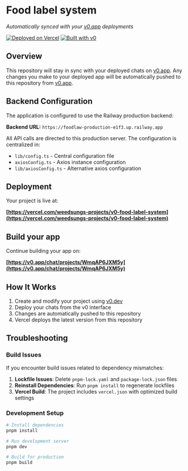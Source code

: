 # Food label system

*Automatically synced with your [v0.app](https://v0.app) deployments*

[![Deployed on Vercel](https://img.shields.io/badge/Deployed%20on-Vercel-black?style=for-the-badge&logo=vercel)](https://vercel.com/weedsungs-projects/v0-food-label-system)
[![Built with v0](https://img.shields.io/badge/Built%20with-v0.app-black?style=for-the-badge)](https://v0.app/chat/projects/WmqAP6JXM5y)

## Overview

This repository will stay in sync with your deployed chats on [v0.app](https://v0.app).
Any changes you make to your deployed app will be automatically pushed to this repository from [v0.app](https://v0.app).

## Backend Configuration

The application is configured to use the Railway production backend:

**Backend URL:** `https://foodlaw-production-e1f3.up.railway.app`

All API calls are directed to this production server. The configuration is centralized in:
- `lib/config.ts` - Central configuration file
- `axiosConfig.ts` - Axios instance configuration
- `lib/axiosConfig.ts` - Alternative axios configuration

## Deployment

Your project is live at:

**[https://vercel.com/weedsungs-projects/v0-food-label-system](https://vercel.com/weedsungs-projects/v0-food-label-system)**

## Build your app

Continue building your app on:

**[https://v0.app/chat/projects/WmqAP6JXM5y](https://v0.app/chat/projects/WmqAP6JXM5y)**

## How It Works

1. Create and modify your project using [v0.dev](https://v0.dev)
2. Deploy your chats from the v0 interface
3. Changes are automatically pushed to this repository
4. Vercel deploys the latest version from this repository

## Troubleshooting

### Build Issues

If you encounter build issues related to dependency mismatches:

1. **Lockfile Issues**: Delete `pnpm-lock.yaml` and `package-lock.json` files
2. **Reinstall Dependencies**: Run `pnpm install` to regenerate lockfiles
3. **Vercel Build**: The project includes `vercel.json` with optimized build settings

### Development Setup

```bash
# Install dependencies
pnpm install

# Run development server
pnpm dev

# Build for production
pnpm build
```
